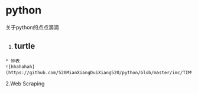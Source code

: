 # python
关于python的点点滴滴
  1. ## turtle
    * 钟表
    ![hhahahah](https://github.com/520MianXiangDuiXiang520/python/blob/master/imc/TIM%E5%9B%BE%E7%89%8720181204110540.png)
  2.Web Scraping
  
